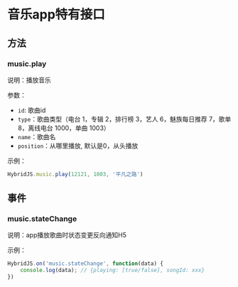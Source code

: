# 音乐app特有接口

## 方法

### music.play

说明：播放音乐

参数：
- `id`: 歌曲id
- `type`：歌曲类型（电台 1，专辑 2，排行榜 3，艺人 6，魅族每日推荐 7，歌单 8，离线电台 1000，单曲 1003）
- `name`：歌曲名
- `position`：从哪里播放, 默认是0，从头播放

示例：

``` js
HybridJS.music.play(12121, 1003, '平凡之路')
```


## 事件

### music.stateChange

说明：app播放歌曲时状态变更反向通知H5

示例：

``` js
HybridJS.on('music.stateChange', function(data) {
    console.log(data); // {playing: [true/false], songId: xxx}
})
```
